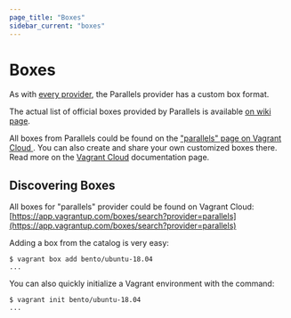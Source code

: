```yaml
---
page_title: "Boxes"
sidebar_current: "boxes"
---
```


# Boxes

As with [every provider](https://www.vagrantup.com/docs/providers/basic_usage.html),
the Parallels provider has a custom box format.

The actual list of official boxes provided by Parallels is available
[on wiki page](https://github.com/Parallels/vagrant-parallels/wiki/Available-Vagrant-Boxes).

All boxes from Parallels could be found on the ["parallels" page on Vagrant Cloud ](https://app.vagrantup.com/parallels).
You can also create and share your own customized boxes there. Read more on the
[Vagrant Cloud](https://www.vagrantup.com/docs/vagrant-cloud/boxes/create.html)
documentation page.

## Discovering Boxes

All boxes for "parallels" provider could be found on Vagrant Cloud:
[https://app.vagrantup.com/boxes/search?provider=parallels](https://app.vagrantup.com/boxes/search?provider=parallels)

Adding a box from the catalog is very easy:

```
$ vagrant box add bento/ubuntu-18.04
...
```

You can also quickly initialize a Vagrant environment with the command:

```
$ vagrant init bento/ubuntu-18.04
...
```
